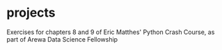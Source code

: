 # projects
Exercises for chapters 8 and 9 of Eric Matthes' Python Crash Course, as part of Arewa Data Science Fellowship
